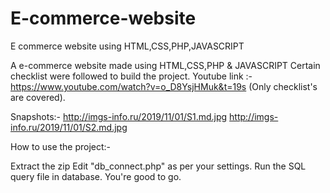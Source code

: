 # E-commerce-website
E commerce website using HTML,CSS,PHP,JAVASCRIPT

A e-commerce website made using HTML,CSS,PHP & JAVASCRIPT
Certain checklist were followed to build the project.
Youtube link :- https://www.youtube.com/watch?v=o_D8YsjHMuk&t=19s (Only checklist's are covered).

Snapshots:-
http://imgs-info.ru/2019/11/01/S1.md.jpg
http://imgs-info.ru/2019/11/01/S2.md.jpg

How to use the project:-

Extract the zip
Edit "db_connect.php" as per your settings.
Run the SQL query file in database.
You're good to go.
